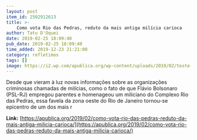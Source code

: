 ```yaml
---
layout: post
item_id: 2502912613
title: >-
    Como vota Rio das Pedras, reduto da mais antiga milícia carioca
author: Tatu D'Oquei
date: 2019-02-25 18:09:40
pub_date: 2019-02-25 18:09:40
time_added: 2019-12-23 21:21:00
category: refletimos
tags: []
image: https://i2.wp.com/apublica.org/wp-content/uploads/2019/02/teste-imagem-urna.jpg?fit=874%2C500&ssl=1
---
```


Desde que vieram à luz novas informações sobre as organizações criminosas chamadas de milícias, como o fato de que Flávio Bolsonaro (PSL-RJ) empregou parentes e homenageou um miliciano do Complexo Rio das Pedras, essa favela da zona oeste do Rio de Janeiro tornou-se epicentro de um dos mais r

**Link:** [https://apublica.org/2019/02/como-vota-rio-das-pedras-reduto-da-mais-antiga-milicia-carioca/](https://apublica.org/2019/02/como-vota-rio-das-pedras-reduto-da-mais-antiga-milicia-carioca/)


